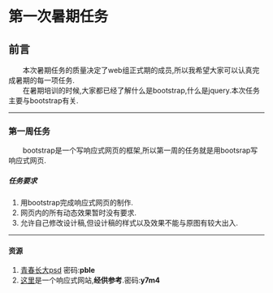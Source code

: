 第一次暑期任务
=============
前言
----------------
&emsp;&emsp;本次暑期任务的质量决定了web组正式期的成员,所以我希望大家可以认真完成暑期的每一项任务.<br>
&emsp;&emsp;在暑期培训的时候,大家都已经了解什么是bootstrap,什么是jquery.本次任务主要与bootstrap有关.
<hr>

### 第一周任务<br>
&emsp;&emsp;bootstrap是一个写响应式网页的框架,所以第一周的任务就是用bootsrap写响应式网页.<br>

##### 任务要求
1. 用bootstrap完成响应式网页的制作.
2. 网页内的所有动态效果暂时没有要求.
3. 允许自己修改设计稿,但设计稿的样式以及效果不能与原图有较大出入.
<hr>

#### 资源
1. [青春长大psd](https://pan.baidu.com/s/17jZXev_WO9QkFYfmJjplTQ) 密码:**pble**
2. [这里](https://pan.baidu.com/s/1Auwzd-SbOTHEExcEhzx9Wg)是一个响应式网站,**经供参考**.密码:**y7m4**


 

